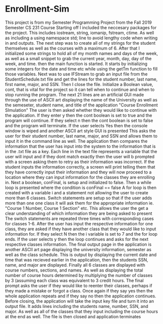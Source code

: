 # Enrollment-Sim

This project is from my Semester Programming Project from the Fall 2019 Semester CS 231 Course
Starting off I included the neccesary packages for the project. This includes iostream, string, iomanip, fstream, ctime.
As well as including a using namespace std; line to avoid lengthy code when writing in and outputs.
The next step was to create all of my strings for the student themselves as well as the courses with a maximum of 6.
After that I initialized some strings to hold all of my month names and days of the week, as well as a small snippet to grab the current year, month, day, day of the week, and time.
then the main function is started. It starts by initializing some integers for the date and time etc while using the getTm function to fill those variables.
Next was to use IFStream to grab an input file from the StudentSchedule.txt file and get the lines for the student number, last name, first name, major, and SSN. Then I close the file.
Initialize a Boolean value, cont, that is vital for the project so it can tell when to continue and when to stop running the program.
The next 21 lines are an artificial GUI made through the use of ASCII art displaying the name of the University as well as the semeseter, student name, and title of the application "Course Enrollment SImulation"
The user is then asked whether they would like to continue with the application. If they enter y then the cont boolean is set to true and the program will continue.
If they select n then the cont boolean is set to false and the program will terminate.
If the user selects Yes then the console window is wiped and another ASCII art style GUI is presented
This asks the user for their student number, last name, major, and SSN and allows them to input it in the command line as well.
The application then compares the information that the user has input into the system to the information that is in the .txt file as a key.
Each line in the text file represents a variable that the user will input and if they dont match exactly then the user will b prompted with a screen asking them to retry as their information was incorrect.
If the student inputs the information correctly, a screen will print telling them that they have correctly input their information and they will now proceed to a location where they can input information for the classes they are enrolling in.
Next a boolean, conFinal, is setup and initialized to false. Then a while loop is presented where the condition is conFinal == false
A for loop is then created with a variable i and a statement not allowing the user to create more than 6 classes.
Switch statements are setup so that if the user adds more than one one class it will ask them for the appropriate information
ie. "Course 1 Number, Course 1 Section" etc. This allows the user the get a clear understanding of which information they are being asked to present
The switch statements are repeated three times with corresponding cases for classes 1-6.
After the user has input the respective information for one class, they are asked if they have another class that they would like to input information for. If they select N then the i variable is set to 7 and the for loop ends. If the user selects y then the loop continues and asks for the next respective classes information.
The final output page in the application is another ASCII art page displaying the university information, semester as well as the class schedule.
This is output by displaying the current date and time that was recieved earlier in the application, then the students SSN, name, and major are displayed.
Finally all 6 classes are displayed with course numbers, sections, and names. As well as displaying the total number of course hours determined by multiplying the number of classes by 3 (assuming each class was equivalent to 3 credit hours.
The final prompt asks the user if they would like to reenter their classes, perhaps if they made a mistake or forgot a class. Once again if they say yes then the whole application repeats and if they say no then the application continues.
Before closing, the application will take the input key file and turn it into an output file. It adds lines including the students name, number, SSN, and major. As well as all of the classes that they input including the course hours at the end as well. The file is then closed and application terminates
